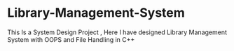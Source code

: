 # Library-Management-System
This Is a System Design Project , Here I have designed Library Management System with OOPS and File Handling in C++
